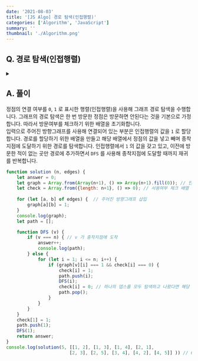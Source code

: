 ```yaml
---
date: '2021-08-03'
title: '[JS Algo] 경로 탐색(인접행렬)'
categories: ['Algorithm', 'JavaScript']
summary: ''
thumbnail: './Algorithm.png'
---
```


## Q. 경로 탐색(인접행렬)

<details>
<summary></summary>
<div markdown="1">       
방향그래프가 주어지면 1번 정점에서 N번 정점으로 가는 모든 경로의 가지 수를 반환해야 합니다.
</div>
</details>

## A. 풀이
정점의 연결 여부를 `0`, `1` 로 표시한 행렬(인접행렬)을 사용해 그래프 경로 탐색을 수행합니다. 그래프의 경로 탐색은 한 번 방문한 정점은 방문하면 안된다는 것을 기본으로 가정합니다. 따라서 방문여부를 체크하기 위한 배열을 초기화합니다.<br>
입력으로 주어진 방향그래프를 사용해 연결되어 있는 부분은 인접행렬의 값을 `1` 로 할당합니다. 경로를 할당하기 위한 배열을 만들고 해당 배열에서 정점의 값을 넣고 빼며 종착지점에 도달하기 위한 경로를 탐색합니다. 인접행렬에서 `1` 의 값을 갖고 있고, 이전에 방문한 적이 없는 곳만 경로에 추가하면서 `DFS` 를 사용해 종착지점에 도달할 때까지 재귀를 반복합니다.

```javascript
function solution (n, edges) {
    let answer = 0;
    let graph = Array.from(Array(n+1), () => Array(n+1).fill(0)); // 인접행렬 초기화
    let check = Array.from({length: n+1}, () => 0); // 사용여부 체크 배열 초기화
    
    for (let [a, b] of edges) {  // 주어진 방향그래프 삽입
        graph[a][b] = 1;
    }
    console.log(graph);
    let path = [];

    function DFS (v) {
        if (v === n) { // v 가 종착지점에 도착
            answer++;
            console.log(path);
        } else {
            for (let i = 1; i <= n; i++) {
                if (graph[v][i] === 1 && check[i] === 0) {
                    check[i] = 1;
                    path.push(i);
                    DFS(i);
                    check[i] = 0; // 하나의 뎁스를 모두 탐색하고 나왔다면 해당 노드는 사용여부 해제
                    path.pop();
                }
            }
        }
    }
    check[1] = 1;
    path.push(1);
    DFS(1);
    return answer;
}
console.log(solution(5, [[1, 2], [1, 3], [1, 4], [2, 1], 
                        [2, 3], [2, 5], [3, 4], [4, 2], [4, 5]] )) // 6
```